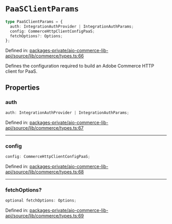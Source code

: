 # `PaaSClientParams`

```ts
type PaaSClientParams = {
  auth: IntegrationAuthProvider | IntegrationAuthParams;
  config: CommerceHttpClientConfigPaaS;
  fetchOptions?: Options;
};
```

Defined in: [packages-private/aio-commerce-lib-api/source/lib/commerce/types.ts:66](https://github.com/adobe/aio-commerce-sdk/blob/8cc35111c26be4d9997541cb07f95e4f82dd2c7b/packages-private/aio-commerce-lib-api/source/lib/commerce/types.ts#L66)

Defines the configuration required to build an Adobe Commerce HTTP client for PaaS.

## Properties

### auth

```ts
auth: IntegrationAuthProvider | IntegrationAuthParams;
```

Defined in: [packages-private/aio-commerce-lib-api/source/lib/commerce/types.ts:67](https://github.com/adobe/aio-commerce-sdk/blob/8cc35111c26be4d9997541cb07f95e4f82dd2c7b/packages-private/aio-commerce-lib-api/source/lib/commerce/types.ts#L67)

---

### config

```ts
config: CommerceHttpClientConfigPaaS;
```

Defined in: [packages-private/aio-commerce-lib-api/source/lib/commerce/types.ts:68](https://github.com/adobe/aio-commerce-sdk/blob/8cc35111c26be4d9997541cb07f95e4f82dd2c7b/packages-private/aio-commerce-lib-api/source/lib/commerce/types.ts#L68)

---

### fetchOptions?

```ts
optional fetchOptions: Options;
```

Defined in: [packages-private/aio-commerce-lib-api/source/lib/commerce/types.ts:69](https://github.com/adobe/aio-commerce-sdk/blob/8cc35111c26be4d9997541cb07f95e4f82dd2c7b/packages-private/aio-commerce-lib-api/source/lib/commerce/types.ts#L69)
